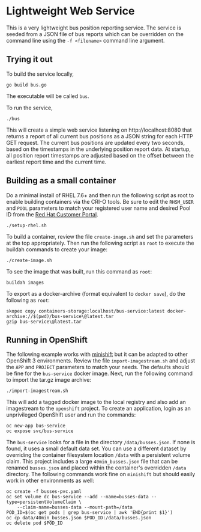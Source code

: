 # Lightweight Web Service
This is a very lightweight bus position reporting service.  The
service is seeded from a JSON file of bus reports which can be
overridden on the command line using the `-f <filename>` command
line argument.

## Trying it out
To build the service locally,

    go build bus.go

The executable will be called `bus`.

To run the service,

    ./bus

This will create a simple web service listening on http://localhost:8080
that returns a report of all current bus positions as a JSON string
for each HTTP GET request. The current bus positions are updated
every two seconds, based on the timestamps in the underlying position
report data.  At startup, all position report timestamps are adjusted
based on the offset between the earliest report time and the current
time.

## Building as a small container
Do a minimal install of RHEL 7.6+ and then run the following script
as root to enable building containers via the CRI-O tools.  Be sure
to edit the `RHSM_USER` and `POOL` parameters to match your registered
user name and desired Pool ID from the [Red Hat Customer Portal](https://access.redhat.com).

    ./setup-rhel.sh

To build a container, review the file `create-image.sh` and set the
parameters at the top appropriately.  Then run the following script
as `root` to execute the buildah commands to create your image:

    ./create-image.sh

To see the image that was built, run this command as `root`:

    buildah images

To export as a docker-archive (format equivalent to `docker save`),
do the following as `root`:

    skopeo copy containers-storage:localhost/bus-service:latest docker-archive://$(pwd)/bus-service\@latest.tar
    gzip bus-service\@latest.tar

## Running in OpenShift
The following example works with [minishift](https://developers.redhat.com/products/cdk/download/)
but it can be adapted to other OpenShift 3 environments.  Review
the file `import-imagestream.sh` and adjust the `APP` and `PROJECT`
parameters to match your needs.  The defaults should be fine for
the `bus-service` docker image.  Next, run the following command
to import the tar.gz image archive:

    ./import-imagestream.sh

This will add a tagged docker image to the local registry and also add
an imagestream to the `openshift` project.  To create an application,
login as an unprivileged OpenShift user and run the commands:

    oc new-app bus-service
    oc expose svc/bus-service

The `bus-service` looks for a file in the directory `/data/busses.json`.
If none is found, it uses a small default data set.  You can use a
different dataset by overriding the container filesystem location
`/data` with a persistent volume claim.  This project includes a
large `40min_busses.json` file that can be renamed `busses.json`
and placed within the container's overridden `/data` directory.
The following commands work fine on `minishift` but should easily
work in other environments as well:

    oc create -f busses-pvc.yaml
    oc set volume dc bus-service --add --name=busses-data --type=persistentVolumeClaim \
        --claim-name=busses-data --mount-path=/data
    POD_ID=$(oc get pods | grep bus-service | awk 'END{print $1}')
    oc cp data/40min_busses.json $POD_ID:/data/busses.json
    oc delete pod $POD_ID

